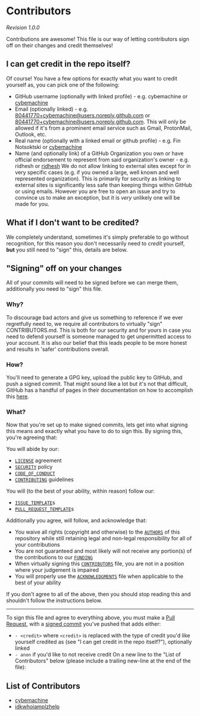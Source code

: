 # Contributors
*Revision 1.0.0*

Contributions are awesome! This file is our way of letting contributors sign off on their changes and credit themselves!


## I can get credit in the repo itself?
Of course! You have a few options for exactly what you want to credit yourself as, you can pick one of the following:
- GitHub username (optionally with linked profile) - e.g. cybemachine or [cybemachine](https://github.com/cybemachine)
- Email (optionally linked) - e.g. 80441770+cybemachine@users.noreply.github.com or [80441770+cybemachine@users.noreply.github.com](mailto:80441770+cybemachine@users.noreply.github.com). This will only be allowed if it's from a prominent email service such as Gmail, ProtonMail, Outlook, etc.
- Real name (optionally with a linked email or github profile) - e.g. Fin Notsoktski or [cybemachine](mailto:80441770+cybemachine@users.noreply.github.com)
- Name (and optionally link) of a GitHub Organization you own or have official endorsement to represent from said organization's owner - e.g. ridhesh or [ridhesh](https://github.com/ridhesh)
We do not allow linking to external sites except for in very specific cases (e.g. if you owned a large, well known and well represented organization). This is primarily for security as linking to external sites is significantly less safe than keeping things within GitHub or using emails.
However you are free to open an issue and try to convince us to make an exception, but it is *very* unlikely one will be made for you.


## What if I don't want to be credited?
We completely understand, sometimes it's simply preferable to go without recognition, for this reason you don't necessarily need to *credit* yourself, **but** you still need to "sign" this, details are below.


## "Signing" off on your changes
All of your commits will need to be signed before we can merge them, additionally you need to "sign" this file.

### Why?
To discourage bad actors and give us something to reference if we ever regretfully need to, we require all contributors to virtually "sign" CONTRIBUTORS.md. This is both for our security and for yours in case you need to defend yourself is someone managed to get unpermitted access to your account. It is also our belief that this leads people to be more honest and results in 'safer' contributions overall.


### How?
You'll need to generate a GPG key, upload the public key to GitHub, and push a signed commit. That might sound like a lot but it's not that difficult, GitHub has a handful of pages in their documentation on how to accomplish this [here](https://docs.github.com/github/authenticating-to-github/managing-commit-signature-verification).


### What?
Now that you're set up to make signed commits, lets get into what signing this means and exactly what you have to do to sign this.
By signing this, you're agreeing that:

You will abide by our:
- [`LICENSE`](https://github.com/cybemachine/dataselfieapp/blob/main/LICENSE.md) agreement
- [`SECURITY`](https://github.com/cybemachine/dataselfieappl/security/policy) policy
- [`CODE_OF_CONDUCT`](https://github.com/cybemachine/dataselfieapp/blob/main/CODE_OF_CONDUCT.md)
- [`CONTRIBUTING`](https://github.com/cybemachine/dataselfieapp/blob/main/CONTRIBUTING.md) guidelines

You will (to the best of your ability, within reason) follow our:
- [`ISSUE_TEMPLATE`](https://github.com/cybemachine/dataselfieapp/tree/main/.github/ISSUE_TEMPLATE)s
- [`PULL_REQUEST_TEMPLATE`](https://github.com/cybemachine/dataselfieapp/blob/main/PULL_REQUEST_TEMPLATE)s

Additionally you agree, will follow, and acknowledge that:
- You waive all rights (copyright and otherwise) to the [`AUTHORS`](https://github.com/cybemachine/dataselfieapp/blob/main/AUTHORS.md) of this repository while still retaining legal and non-legal responsibility for all of your contributions
- You are not guaranteed and most likely will not receive any portion(s) of the contributions to our [`FUNDING`](https://github.com/cybemachine/dataselfieapp/blob/main/FUNDING.md)
- When virtually signing this [`CONTRIBUTORS`](https://github.com/cybemachine/dataselfieapp/blob/main/CONTRIBUTORS.md) file, you are not in a position where your judgement is impaired
- You will properly use the [`ACKNOWLEDGMENTS`](https://github.com/cybemachine/dataselfieapp/blob/main/ACKNOWLEDGMENTS.md) file when applicable to the best of your ability

If you don't agree to all of the above, then you should stop reading this and shouldn't follow the instructions below.

---

To sign this file and agree to everything above, you must make a [Pull Request](https://github.com/cybemachine/dataselfieapp/compare), with a [signed commit](https://docs.github.com/github/authenticating-to-github/managing-commit-signature-verification/signing-commits) you've pushed that adds either:
- `- <credit>` where `<credit>` is replaced with the type of credit you'd like yourself credited as (see "I can get credit in the repo itself?"), optionally linked
- `- anon` if you'd like to not receive credit
On a new line to the "List of Contributors" below (please include a trailing new-line at the end of the file):


## List of Contributors
- [cybemachine](https://github.com/cybemachine)
- [idkwhoiamplzhelp](https://github.com/idkwhoiamplzhelp)